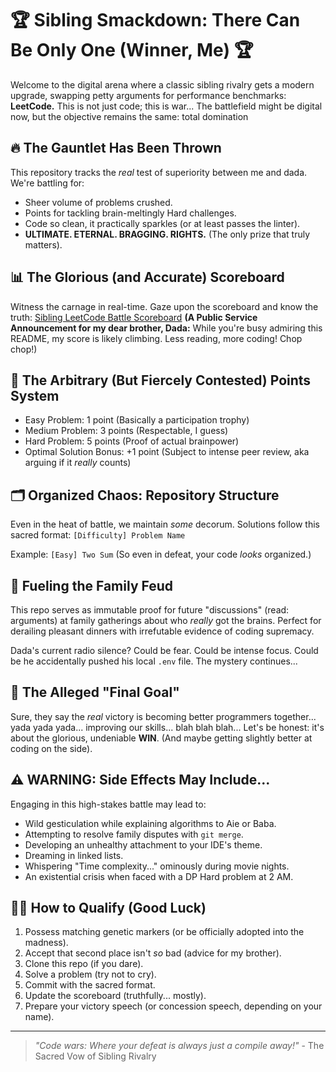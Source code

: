 # 🏆 Sibling Smackdown: There Can Be Only One (Winner, Me) 🏆

Welcome to the digital arena where a classic sibling rivalry gets a modern upgrade, swapping petty arguments for performance benchmarks: **LeetCode.** This is not just code; this is war... The battlefield might be digital now, but the objective remains the same: total domination

## 🔥 The Gauntlet Has Been Thrown

This repository tracks the *real* test of superiority between me and dada. We're battling for:

-   Sheer volume of problems crushed.
-   Points for tackling brain-meltingly Hard challenges.
-   Code so clean, it practically sparkles (or at least passes the linter).
-   **ULTIMATE. ETERNAL. BRAGGING. RIGHTS.** (The only prize that truly matters).

## 📊 The Glorious (and Accurate) Scoreboard

Witness the carnage in real-time. Gaze upon the scoreboard and know the truth:
[Sibling LeetCode Battle Scoreboard](https://bragging-rights-website.vercel.app/) **(A Public Service Announcement for my dear brother, Dada:** While you're busy admiring this README, my score is likely climbing. Less reading, more coding! Chop chop!)

## 🥇 The Arbitrary (But Fiercely Contested) Points System

-   Easy Problem: 1 point (Basically a participation trophy)
-   Medium Problem: 3 points (Respectable, I guess)
-   Hard Problem: 5 points (Proof of actual brainpower)
-   Optimal Solution Bonus: +1 point (Subject to intense peer review, aka arguing if it *really* counts)

## 🗂️ Organized Chaos: Repository Structure

Even in the heat of battle, we maintain *some* decorum. Solutions follow this sacred format:
`[Difficulty] Problem Name`

Example: `[Easy] Two Sum`
(So even in defeat, your code *looks* organized.)

## 💬 Fueling the Family Feud

This repo serves as immutable proof for future "discussions" (read: arguments) at family gatherings about who *really* got the brains. Perfect for derailing pleasant dinners with irrefutable evidence of coding supremacy.

Dada's current radio silence? Could be fear. Could be intense focus. Could be he accidentally pushed his local `.env` file. The mystery continues...

## 🏁 The Alleged "Final Goal"

Sure, they say the *real* victory is becoming better programmers together... yada yada yada... improving our skills... blah blah blah...
Let's be honest: it's about the glorious, undeniable **WIN**. (And maybe getting slightly better at coding on the side).

## ⚠️ WARNING: Side Effects May Include...

Engaging in this high-stakes battle may lead to:

-   Wild gesticulation while explaining algorithms to Aie or Baba.
-   Attempting to resolve family disputes with `git merge`.
-   Developing an unhealthy attachment to your IDE's theme.
-   Dreaming in linked lists.
-   Whispering "Time complexity..." ominously during movie nights.
-   An existential crisis when faced with a DP Hard problem at 2 AM.

## 👨‍💻 How to Qualify (Good Luck)

1.  Possess matching genetic markers (or be officially adopted into the madness).
2.  Accept that second place isn't *so* bad (advice for my brother).
3.  Clone this repo (if you dare).
4.  Solve a problem (try not to cry).
5.  Commit with the sacred format.
6.  Update the scoreboard (truthfully... mostly).
7.  Prepare your victory speech (or concession speech, depending on your name).

---

> *"Code wars: Where your defeat is always just a compile away!"* - The Sacred Vow of Sibling Rivalry
